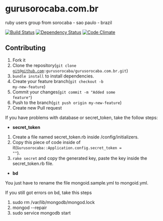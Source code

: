 # gurusorocaba.com.br

ruby users group from sorocaba - sao paulo - brazil

[![Build Status](https://travis-ci.org/gurusorocaba/gurusorocaba.com.br.png?branch=master)](https://travis-ci.org/gurusorocaba/gurusorocaba.com.br) [![Dependency Status](https://gemnasium.com/gurusorocaba/gurusorocaba.com.br.png)](https://gemnasium.com/gurusorocaba/gurusorocaba.com.br) [![Code Climate](https://codeclimate.com/github/gurusorocaba/gurusorocaba.com.br.png)](https://codeclimate.com/github/gurusorocaba/gurusorocaba.com.br)

## Contributing

1. Fork it
2. Clone the repository(<code>git clone git@github.com:gurusorocaba/gurusorocaba.com.br.git</code>)
3. <code>bundle install</code> to install dependencies. 
4. Create your feature branch(<code>git checkout -b my-new-feature</code>)
5. Commit your changes(<code>git commit -m "Added some feature"</code>)
6. Push to the branch(<code>git push origin my-new-feature</code>)
7. Create new Pull request

If you have problems with database or secret_token, take the follow steps:

- <b>secret_token</b>

1. Create a file named secret_token.rb inside /config/initializers.
2. Copy this piece of code inside of it(<code>Gurusorocaba::Application.config.secret_token = ""</code>).
3. <code>rake secret</code> and copy the generated key, paste the key inside the secret_token.rb file.

- <b>bd</b>

You just have to rename the file mongoid.sample.yml to mongoid.yml.

If you still got errors on bd, take this steps

1. sudo rm /var/lib/mongodb/mongod.lock
2. mongod --repair
3. sudo service mongodb start
